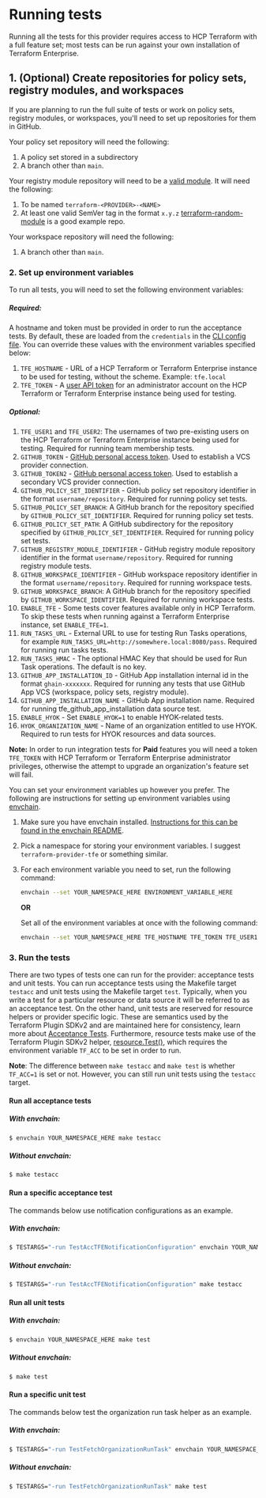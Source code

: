 # Running tests

Running all the tests for this provider requires access to HCP Terraform with
a full feature set; most tests can be run against your own installation of
Terraform Enterprise.

## 1. (Optional) Create repositories for policy sets, registry modules, and workspaces

If you are planning to run the full suite of tests or work on policy sets, registry modules, or workspaces, you'll need to set up repositories for them in GitHub.

Your policy set repository will need the following:
1. A policy set stored in a subdirectory
1. A branch other than `main`.

Your registry module repository will need to be a [valid module](https://developer.hashicorp.com/terraform/cloud-docs/registry/publish-modules#preparing-a-module-repository).
It will need the following:
1. To be named `terraform-<PROVIDER>-<NAME>`
1. At least one valid SemVer tag in the format `x.y.z`
[terraform-random-module](https://github.com/caseylang/terraform-random-module) is a good example repo.

Your workspace repository will need the following:
1. A branch other than `main`.

### 2. Set up environment variables

To run all tests, you will need to set the following environment variables:

##### Required:
A hostname and token must be provided in order to run the acceptance tests. By
default, these are loaded from the `credentials` in the [CLI config
file](https://developer.hashicorp.com/terraform/cli/config/config-file). You can override
these values with the environment variables specified below:

1. `TFE_HOSTNAME` - URL of a HCP Terraform or Terraform Enterprise instance to be used for testing, without the scheme. Example: `tfe.local`
1. `TFE_TOKEN` - A [user API token](https://developer.hashicorp.com/terraform/cloud-docs/users-teams-organizations/users#tokens) for an administrator account on the HCP Terraform or Terraform Enterprise instance being used for testing.

##### Optional:
1. `TFE_USER1` and `TFE_USER2`: The usernames of two pre-existing users on the HCP Terraform or Terraform Enterprise instance being used for testing. Required for running team membership tests.
1. `GITHUB_TOKEN` - [GitHub personal access token](https://help.github.com/en/github/authenticating-to-github/creating-a-personal-access-token-for-the-command-line). Used to establish a VCS provider connection.
1. `GITHUB_TOKEN2` - [GitHub personal access token](https://help.github.com/en/github/authenticating-to-github/creating-a-personal-access-token-for-the-command-line). Used to establish a secondary VCS provider connection.
1. `GITHUB_POLICY_SET_IDENTIFIER` - GitHub policy set repository identifier in the format `username/repository`. Required for running policy set tests.
1. `GITHUB_POLICY_SET_BRANCH`: A GitHub branch for the repository specified by `GITHUB_POLICY_SET_IDENTIFIER`. Required for running policy set tests.
1. `GITHUB_POLICY_SET_PATH`: A GitHub subdirectory for the repository specified by `GITHUB_POLICY_SET_IDENTIFIER`. Required for running policy set tests.
1. `GITHUB_REGISTRY_MODULE_IDENTIFIER` - GitHub registry module repository identifier in the format `username/repository`. Required for running registry module tests.
1. `GITHUB_WORKSPACE_IDENTIFIER` - GitHub workspace repository identifier in the format `username/repository`. Required for running workspace tests.
1. `GITHUB_WORKSPACE_BRANCH`: A GitHub branch for the repository specified by `GITHUB_WORKSPACE_IDENTIFIER`. Required for running workspace tests.
1. `ENABLE_TFE` - Some tests cover features available only in HCP Terraform. To skip these tests when running against a Terraform Enterprise instance, set `ENABLE_TFE=1`.
1. `RUN_TASKS_URL` - External URL to use for testing Run Tasks operations, for example `RUN_TASKS_URL=http://somewhere.local:8080/pass`. Required for running run tasks tests.
1. `RUN_TASKS_HMAC` - The optional HMAC Key that should be used for Run Task operations. The default is no key.
1. `GITHUB_APP_INSTALLATION_ID` - GitHub App installation internal id in the format `ghain-xxxxxxx`. Required for running any tests that use GitHub App VCS (workspace, policy sets, registry module).
1. `GITHUB_APP_INSTALLATION_NAME` - GitHub App installation name. Required for running tfe_github_app_installation data source test.
1. `ENABLE_HYOK` - Set `ENABLE_HYOK=1` to enable HYOK-related tests.
1. `HYOK_ORGANIZATION_NAME` - Name of an organization entitled to use HYOK. Required to run tests for HYOK resources and data sources.

**Note:** In order to run integration tests for **Paid** features you will need a token `TFE_TOKEN` with HCP Terraform or Terraform Enterprise administrator privileges, otherwise the attempt to upgrade an organization's feature set will fail.

You can set your environment variables up however you prefer. The following are instructions for setting up environment variables using [envchain](https://github.com/sorah/envchain).
   1. Make sure you have envchain installed. [Instructions for this can be found in the envchain README](https://github.com/sorah/envchain#installation).
   1. Pick a namespace for storing your environment variables. I suggest `terraform-provider-tfe` or something similar.
   1. For each environment variable you need to set, run the following command:
      ```sh
      envchain --set YOUR_NAMESPACE_HERE ENVIRONMENT_VARIABLE_HERE
      ```
      **OR**

      Set all of the environment variables at once with the following command:
      ```sh
      envchain --set YOUR_NAMESPACE_HERE TFE_HOSTNAME TFE_TOKEN TFE_USER1 TFE_USER2 GITHUB_TOKEN GITHUB_POLICY_SET_IDENTIFIER GITHUB_POLICY_SET_BRANCH GITHUB_POLICY_SET_PATH GITHUB_REGISTRY_MODULE_IDENTIFIER GITHUB_WORKSPACE_IDENTIFIER GITHUB_WORKSPACE_BRANCH GITHUB_APP_INSTALLATION_ID GITHUB_APP_INSTALLATION_NAME
      ```

### 3. Run the tests

There are two types of tests one can run for the provider: acceptance tests and unit tests. You can run acceptance tests using the Makefile target `testacc` and unit tests using the Makefile target `test`. Typically, when you write a test for a particular resource or data source it will be referred to as an acceptance test. On the other hand, unit tests are reserved for resource helpers or provider specific logic. These are semantics used by the Terraform Plugin SDKv2 and are maintained here for consistency, learn more about [Acceptance Tests](https://developer.hashicorp.com/terraform/plugin/sdkv2/testing/acceptance-tests). Furthermore, resource tests make use of the Terraform Plugin SDKv2 helper, [resource.Test()](https://pkg.go.dev/github.com/hashicorp/terraform-plugin-sdk/v2/helper/resource#Test), which requires the environment variable `TF_ACC` to be set in order to run.

**Note**: The difference between `make testacc` and `make test` is whether `TF_ACC=1` is set or not. However, you can still run unit tests using the `testacc` target.

#### Run all acceptance tests

##### With envchain:
```sh
$ envchain YOUR_NAMESPACE_HERE make testacc
```

##### Without envchain:
```sh
$ make testacc
```

#### Run a specific acceptance test

The commands below use notification configurations as an example.

##### With envchain:
```sh
$ TESTARGS="-run TestAccTFENotificationConfiguration" envchain YOUR_NAMESPACE_HERE make testacc
```

##### Without envchain:
```sh
$ TESTARGS="-run TestAccTFENotificationConfiguration" make testacc
```

#### Run all unit tests

##### With envchain:
```sh
$ envchain YOUR_NAMESPACE_HERE make test
```

##### Without envchain:
```sh
$ make test
```

#### Run a specific unit test

The commands below test the organization run task helper as an example.

##### With envchain:
```sh
$ TESTARGS="-run TestFetchOrganizationRunTask" envchain YOUR_NAMESPACE_HERE make test
```

##### Without envchain:
```sh
$ TESTARGS="-run TestFetchOrganizationRunTask" make test
```

